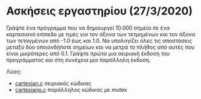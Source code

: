 # Ασκήσεις εργαστηρίου (27/3/2020)

Γράψτε ένα πρόγραμμα που να δημιουργεί 10.000 σημεία σε ένα καρτεσιανό επίπεδο με τιμές για τον άξονα των τετμημένων και τον άξονα των τεταγμένων από -1.0 έως και 1.0. Να υπολογίζει όλες τις αποστάσεις μεταξύ δύο οποιονδήποτε σημείων και να μετρά το πλήθος από αυτές που είναι μικρότερες από 0.1. Γράψτε πρώτα μια σειριακή έκδοση του προγράμματος και στη συνέχεια μια παράλληλη έκδοση.

Λύση:

* [cartesian.c](./lab_ex1/cartesian.c) σειριακός κώδικας
* [cartesianp.c](./lab_ex1/cartesianp.c) παράλληλος κώδικας με mutex
